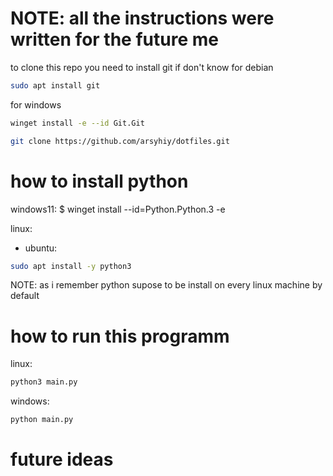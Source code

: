 # NOTE: all the instructions were written for the future me
to clone this repo you need to install git if don't know
for debian
```bash 
sudo apt install git 
```
for windows 
``` bash
winget install -e --id Git.Git
```

```bash
git clone https://github.com/arsyhiy/dotfiles.git
```

# how to install python 

windows11: 
$ winget install --id=Python.Python.3 -e 

linux:
- ubuntu:
```bash 
sudo apt install -y python3
```
NOTE: as i remember python supose to be install on every linux machine by default
 
# how to run this programm 

linux:
``` bash
python3 main.py
```
windows:
``` bash
python main.py

```

# future ideas


